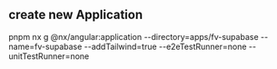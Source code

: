 
## create new Application

pnpm nx g @nx/angular:application --directory=apps/fv-supabase --name=fv-supabase --addTailwind=true --e2eTestRunner=none --unitTestRunner=none

